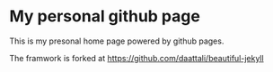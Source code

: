 # My personal github page



This is my presonal home page powered by github pages.



The framwork is forked at https://github.com/daattali/beautiful-jekyll



